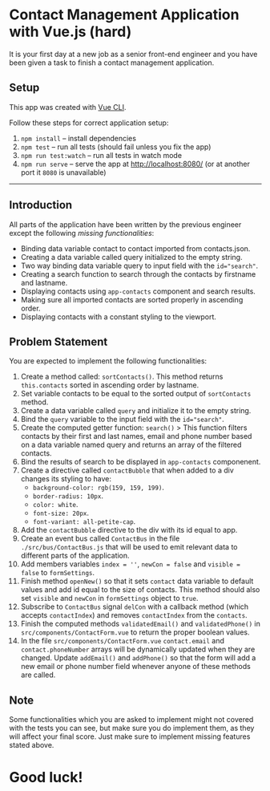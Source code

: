 # Contact Management Application with Vue.js (hard)

It is your first day at a new job as a senior front-end engineer and you have been given a task to finish a contact management application.

## Setup

This app was created with [Vue CLI](https://cli.vuejs.org/).

Follow these steps for correct application setup:

1. `npm install` – install dependencies
2. `npm test` – run all tests (should fail unless you fix the app)
3. `npm run test:watch` – run all tests in  watch mode
4. `npm run serve` – serve the app at [http://localhost:8080/](http://localhost:8080/) (or at another port it `8080` is unavailable)

----

## Introduction

All parts of the application have been written by the previous engineer except the following *missing functionalities*:

* Binding data variable contact to contact imported from contacts.json.
* Creating a data variable called query initialized to the empty string.
* Two way binding data variable query to input field with the `id="search"`.
* Creating a search function to search through the contacts by firstname and lastname.
* Displaying contacts using `app-contacts` component and search results.
* Making sure all imported contacts are sorted properly in ascending order.
* Displaying contacts with a constant styling to the viewport.

## Problem Statement

You are expected to implement the following functionalities:

1. Create a method called: `sortContacts()`. This method returns `this.contacts` sorted in ascending order by lastname.
2. Set variable contacts to be equal to the sorted output of `sortContacts` method.
3. Create a data variable called `query` and initialize it to the empty string.
4. Bind the `query` variable to the input field with the `id="search"`.
5. Create the computed getter function: `search()` > This function filters contacts by their first and last names, email and phone number based on a data variable named query and returns an array of the filtered contacts.
6. Bind the results of search to be displayed in `app-contacts` componenent.
7. Create a directive called `contactBubble` that when added to a div changes its styling to have:
    * `background-color: rgb(159, 159, 199)`.
    * `border-radius: 10px`.
    * `color: white`.
    * `font-size: 20px`.
    * `font-variant: all-petite-cap`.
8. Add the `contactBubble` directive to the div with its id equal to app.
9. Create an event bus called `ContactBus` in the file `./src/bus/ContactBus.js` that will be used to emit relevant data to different parts of the application.
10. Add members variables `index = ''`, `newCon = false` and `visible = false` to `formSettings`.
11. Finish method `openNew()` so that it sets `contact` data variable to default values and add id equal to the size of contacts. This method should also set `visible` and `newCon` in `formSettings` object to `true`.
12. Subscribe to `ContactBus` signal `delCon` with a callback method (which accepts `contactIndex`) and removes `contactIndex` from the `contacts`.
13. Finish the computed methods `validatedEmail()` and `validatedPhone()` in `src/components/ContactForm.vue` to return the proper boolean values.
14. In the file `src/components/ContactForm.vue` `contact.email` and `contact.phoneNumber` arrays will be dynamically updated when they are changed. Update `addEmail()` and `addPhone()` so that the form will add a new email or phone number field whenever anyone of these methods are called.

## Note

Some functionalities which you are asked to implement might not covered with the tests you can see, but make sure you do implement them, as they will affect your final score. Just make sure to implement missing features stated above.

# Good luck!
